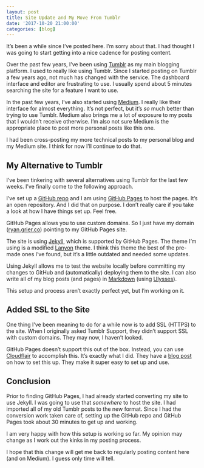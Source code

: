 ```yaml
---
layout: post
title: Site Update and My Move From Tumblr
date: '2017-10-20 21:00:00'
categories: [blog]
---
```


It’s been a while since I’ve posted here. I’m sorry about that. I had thought I was going to start getting into a nice cadence for posting content.

Over the past few years, I’ve been using [Tumblr](http://tumblr.com/) as my main blogging platform. I used to really like using Tumblr. Since I started posting on Tumblr a few years ago, not much has changed with the service. The dashboard interface and editor are frustrating to use. I usually spend about 5 minutes searching the site for a feature I want to use.

In the past few years, I’ve also started using [Medium](https://medium.com/). I really like their interface for almost everything. It’s not perfect, but it’s _so_ much better than trying to use Tumblr. Medium also brings me a lot of exposure to my posts that I wouldn’t receive otherwise. I’m also not sure Medium is the appropriate place to post more personal posts like this one.

I had been cross-posting my more technical posts to my personal blog and my Medium site. I think for now I’ll continue to do that.

## My Alternative to Tumblr

I’ve been tinkering with several alternatives using Tumblr for the last few weeks. I’ve finally come to the following approach.

I’ve set up a [GitHub repo](https://github.com/rwgrier/rwgrier.github.io) and I am using [GitHub Pages](https://pages.github.com/) to host the pages. It’s an open repository. And I did that on purpose. I don’t really care if you take a look at how I have things set up. Feel free.

GitHub Pages allows you to use custom domains. So I just have my domain ([ryan.grier.co](https://ryan.grier.co/)) pointing to my GitHub Pages site.

The site is using [Jekyll](https://jekyllrb.com/), which is supported by GitHub Pages. The theme I’m using is a modified [Lanyon](https://github.com/poole/lanyon) theme. I think this theme the best of the pre-made ones I’ve found, but it’s a little outdated and needed some updates.

Using Jekyll allows me to test the website locally before committing my changes to GitHub and (automatically) deploying them to the site. I can also write all of my blog posts (and pages) in [Markdown](https://daringfireball.net/projects/markdown/) (using [Ulysses](https://ulyssesapp.com/)).

This setup and process aren’t exactly perfect yet, but I’m working on it.

## Added SSL to the Site

One thing I’ve been meaning to do for a while now is to add SSL (HTTPS) to the site. When I originally asked Tumblr Support, they didn’t support SSL with custom domains. They may now, I haven’t looked.

GitHub Pages doesn’t support this out of the box. Instead, you can use [Cloudflair](https://www.cloudflare.com/) to accomplish this. It’s exactly what I did. They have a [blog post](https://blog.cloudflare.com/secure-and-fast-github-pages-with-cloudflare/) on how to set this up. They make it super easy to set up and use.

## Conclusion

Prior to finding GitHub Pages, I had already started converting my site to use Jekyll. I was going to use that _somewhere_ to host the site. I had imported all of my old Tumblr posts to the new format. Since I had the conversion work taken care of, setting up the GitHub repo and GitHub Pages took about 30 minutes to get up and working.

I am very happy with how this setup is working so far. My opinion may change as I work out the kinks in my posting process.

I hope that this change will get me back to regularly posting content here (and on Medium). I guess only time will tell.

